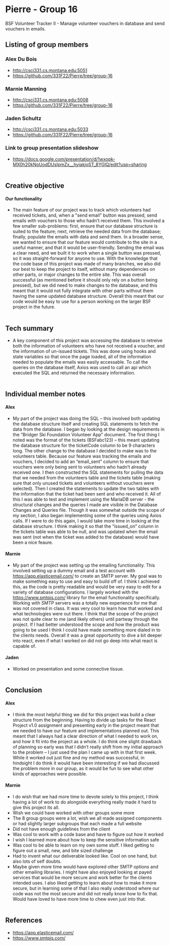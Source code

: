 # Pierre - Group 16
BSF Volunteer Tracker II - Manage volunteer vouchers in database and send vouchers in emails.

## Listing of group members
### Alex Du Bois
 - http://csci331.cs.montana.edu:5051
 - https://github.com/331F22/Pierre/tree/group-16
          
### Marnie Manning
 - http://csci331.cs.montana.edu:5008
 - https://github.com/331F22/Pierre/tree/group-16

### Jaden Schultz
 - http://csci331.cs.montana.edu:5033
 - https://github.com/331F22/Pierre/tree/group-16


### Link to group presentation slideshow
- https://docs.google.com/presentation/d/1wxopk-MX0h20kNoUodDUsIpmZx__hyiakjoST_8YGlQ/edit?usp=sharing  
  &nbsp;  

## Creative objective 
#### Our functionality
- The main feature of our project was to track which volunteers had received tickets, and, when a "send email" button was pressed, send emails with vouchers to those who hadn’t received them. This involved a few smaller sub-problems: first, ensure that our database structure is suited to the feature; next, retrieve the needed data from the database; finally, populate the emails with data and send them. In a broader sense, we wanted to ensure that our feature would contribute to the site in a useful manner, and that it would be user-friendly. Sending the email was a clear need, and we built it to work when a single button was pressed, so it was straight-forward for anyone to use. With the knowledge that the code base of this project was made of many branches, we also did our best to keep the project to itself, without many dependencies on other parts, or major changes to the entire site. This was overall successful (as mentioned before it should only rely on a button being pressed), but we did need to make changes to the database, and this meant that it would not fully integrate with other parts without them having the same updated database structure. Overall this meant that our code would be easy to use for a person working on the larger BSF project in the future.  
  &nbsp;  
    
## Tech summary
- A key component of this project was accessing the database to retreive both the information of volunteers who have not received a voucher, and the information of un-issued tickets. This was done using hooks and state variables so that once the page loaded, all of the information needed to populate the emails was easily accessable. To call the queries on the database itself, Axios was used to call an api which executed the SQL and returned the necessary information.  
  &nbsp;  
    
    
## Individual member notes 
#### Alex
 - My part of the project was doing the SQL – this involved both updating the database structure itself and creating SQL statements to fetch the data from the database. I began by looking at the design requirements in the “Bridger Ski Foundation Volunteer App” document. The first thing I noted was the format of the tickets (BSFabc123) – this meant updating the database structure for the ticketCode column to be 9 characters long. The other change to the database I decided to make was to the volunteers table. Because our feature was tracking the emails and vouchers, I decided to add an “email_sent” column to ensure that vouchers were only being sent to volunteers who hadn’t already received one. I then constructed the SQL statements for pulling the data that we needed from the volunteers table and the tickets table (making sure that only unused tickets and volunteers without vouchers were selected). Then I created the statements to update the two tables with the information that the ticket had been sent and who received it. All of this I was able to test and implement using the MariaDB server - the structural changes and the queries I made are visible in the Database Changes and Queries file. Though it was somewhat outside the scope of my section, I also began implementing some of the queries using Axios calls. If I were to do this again, I would take more time in looking at the database structure. I think making it so that the “issued_on” column in the tickets table was able to be null, and was updated when the email was sent (not when the ticket was added to the database) would have been a nice feaure. 
          
#### Marnie
 - My part of the project was setting up the emailing functionality. This involved setting up a dummy email and a test account with https://app.elasticemail.com/ to create an SMTP server. My goal was to make something easy to use and easy to build off of. I think I achieved this, as the code is pretty readable and would be very easy to edit for a variety of database configurations. I largely worked with the https://www.smtpjs.com/ library for the email functionality specifically. Working with SMTP servers was a totally new experience for me that was not covered in class. It was very cool to learn how that worked and what technologies were out there. I think that the scope of the project was not quite clear to me (and likely others) until partway through the project. If I had better understood the scope and how the product was going to be used I think I could have made something more dialed in to the clients needs. Overall it was a great opportunity to dive a bit deeper into react, even if what I worked on did not go deep into what react is capable of.

#### Jaden
 - Worked on presentation and some connective tissue.  
  &nbsp;  
    
## Conclusion 
#### Alex
- I think the most helpful thing we did for this project was build a clear structure from the beginning. Having to divide up tasks for the React Project v1.0 assignment and presenting early in the project meant that we needed to have our feature and implementations planned out. This meant that I always had a clear direction of what I needed to work on, and how it fit into the project as a whole. I do think one slight drawback of planning so early was that I didn’t really shift from my initial approach to the problem – I just used the plan I came up with in that first week. While it worked out just fine and my method was successful, in hindsight I do think it would have been interesting if we had discussed the problem more in our group, as it would be fun to see what other kinds of approaches were possible.

#### Marnie
- I do wish that we had more time to devote solely to this project, I think having a lot of work to do alongside everything really made it hard to give this project its all.
- Wish we could have worked with other groups some more
- The 8 group groups were a lot, wish we all made assigned components or had slightly larger subgroups that each made a full website
- Did not have enough guidelines from the client
- Was cool to work with a code base and have to figure out how it worked
- I wish I learned more about how to keep the sensitive information safe
- Was cool to be able to learn on my own some stuff. I liked getting to figure out a small, new, and bite sized challenge
- Had to invent what our deliverable looked like. Cool on one hand, but also lots of self doubts.
- Maybe given more time would have explored other SMTP options and other emailing libraries. I might have also enjoyed looking at payed services that would be more secure and work better for the clients intended uses. I also liked getting to learn about how to make it more secure, but in learning some of that I also really understood where our code was not the most secure and did not really know how to fix that. Would have loved to have more time to chew even just into that.  
  &nbsp;  
      
## References 
- https://app.elasticemail.com/ 
- https://www.smtpjs.com/
